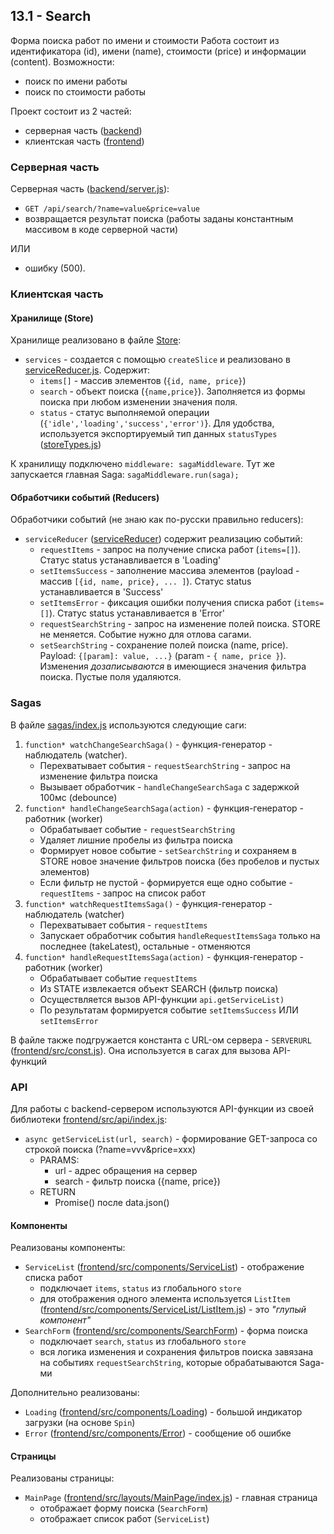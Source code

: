 ## 13.1 - Search

Форма поиска работ по имени и стоимости
Работа состоит из идентификатора (id), имени (name), стоимости (price) и информации (content).
Возможности:
* поиск по имени работы
* поиск по стоимости работы

Проект состоит из 2 частей:
* серверная часть ([backend](backend))
* клиентская часть ([frontend](frontend))


### Серверная часть
Серверная часть ([backend/server.js](backend/server.js)):
* `GET /api/search/?name=value&price=value`
* возвращается результат поиска (работы заданы константным массивом в коде серверной части)

ИЛИ

* ошибку (500).


### Клиентская часть

#### Хранилище (Store)
Хранилище реализовано в файле [Store](frontend/src/store/index.js):
* `services` - создается с помощью `createSlice` и реализовано в [serviceReducer.js](frontend/src/store/serviceReducer.js). Содержит:
  * `items[]` - массив элементов (`{id, name, price}`)
  * `search` - объект поиска (`{name,price}`). Заполняется из формы поиска при любом изменении значения поля.
  * `status` - статус выполняемой операции (`{'idle','loading','success','error')`}. Для удобства, используется экспортируемый тип данных `statusTypes` ([storeTypes.js](frontend/src/store/storeTypes.js))

К хранилищу подключено `middleware: sagaMiddleware`.
Тут же запускается главная Saga:
`sagaMiddleware.run(saga);`

#### Обработчики событий (Reducers)
Обработчики событий (не знаю как по-русски правильно reducers):
* `serviceReducer` ([serviceReducer](frontend/src/store/serviceReducer.js)) содержит реализацию событий:
  * `requestItems` - запрос на получение списка работ (`items=[]`). Статус status устанавливается в 'Loading'
  * `setItemsSuccess` - заполнение массива элементов (payload - массив `[{id, name, price}, ... ]`). Статус status устанавливается в 'Success'
  * `setItemsError` - фиксация ошибки получения списка работ (`items=[]`). Статус status устанавливается в 'Error'
  * `requestSearchString` - запрос на изменение полей поиска. STORE не меняется. Событие нужно для отлова сагами.
  * `setSearchString` - сохранение полей поиска (name, price). Payload: `{[param]: value, ...}` (param - `{ name, price }`). Изменения _дозаписываются_ в имеющиеся значения фильтра поиска.
Пустые поля удаляются.

### Sagas
В файле [sagas/index.js](frontend/src/sagas/index.js) используются следующие саги:
1. `function* watchChangeSearchSaga()` - функция-генератор - наблюдатель (watcher). 
   * Перехватывает события - `requestSearchString` - запрос на изменение фильтра поиска
   * Вызывает обработчик - `handleChangeSearchSaga` с задержкой 100мс (debounce)
2. `function* handleChangeSearchSaga(action)` - функция-генератор - работник (worker)
   * Обрабатывает событие - `requestSearchString`
   * Удаляет лишние пробелы из фильтра поиска
   * Формирует новое событие - `setSearchString` и сохраняем в STORE новое значение фильтров поиска (без пробелов и пустых элементов)    
   * Если фильтр не пустой - формируется еще одно событие - `requestItems` - запрос на список работ    
3. `function* watchRequestItemsSaga()` - функция-генератор - наблюдатель (watcher)
   * Перехватывает события - `requestItems`
   * Запускает обработчик события `handleRequestItemsSaga` только на последнее (takeLatest), остальные - отменяются
4. `function* handleRequestItemsSaga(action)` - функция-генератор - работник (worker)
   * Обрабатывает событие `requestItems`
   * Из STATE извлекается объект SEARCH (фильтр поиска)
   * Осуществляется вызов API-функции `api.getServiceList)`
   * По результатам формируется событие `setItemsSuccess` ИЛИ `setItemsError`

В файле также подгружается константа с URL-ом сервера - `SERVERURL` ([frontend/src/const.js](frontend/src/const.js)). Она используется в сагах для вызова API-функций


### API
Для работы с backend-сервером используются API-функции из своей библиотеки [frontend/src/api/index.js](frontend/src/api/index.js):
* `async getServiceList(url, search)` - формирование GET-запроса со строкой поиска (?name=vvv&price=xxx)
  * PARAMS:
    * url - адрес обращения на сервер
    * search - фильтр поиска ({name, price})
  * RETURN
    * Promise() после data.json()

 
#### Компоненты
Реализованы компоненты:
* `ServiceList` ([frontend/src/components/ServiceList](frontend/src/components/ServiceList/index.js)) - отображение списка работ
  * подключает  `items`, `status` из глобального `store`
  * для отображения одного элемента используется `ListItem` ([frontend/src/components/ServiceList/ListItem.js](frontend/src/components/ServiceList/ListItem.js)) - это _"глупый компонент"_
* `SearchForm` ([frontend/src/components/SearchForm](frontend/src/components/SearchForm/index.js)) - форма поиска
  * подключает  `search`, `status` из глобального `store`
  * вся логика изменения и сохранения фильтров поиска завязана на событиях `requestSearchString`, которые обрабатываются Saga-ми
  
Дополнительно реализованы:
* `Loading` ([frontend/src/components/Loading](frontend/src/components/Loading/index.js)) - большой индикатор загрузки (на основе `Spin`)
* `Error` ([frontend/src/components/Error](frontend/src/components/Error/index.js)) - сообщение об ошибке

#### Страницы
Реализованы страницы:
* `MainPage` ([frontend/src/layouts/MainPage/index.js](frontend/src/layouts/MainPage/index.js)) - главная страница
  * отображает форму поиска (`SearchForm`)
  * отображает список работ (`ServiceList`)
 
 

